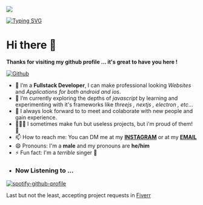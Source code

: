 ![](https://i.ibb.co/hRQGNqf/image-1.png)

[![Typing SVG](https://readme-typing-svg.demolab.com?font=Fira+Code&size=25&duration=1000&pause=1000&width=435&lines=Full+Stack+Developer;Ethical+Hacker;Reverse+Engineer;Tech+Enthusiast;Android+and+IOS+Developer)](https://github.com/aaditya-paul)
# Hi there 👋

**Thanks for visiting my github profile ... it's great to have you here !**

[![Github](https://img.shields.io/github/followers/aaditya-paul?label=Follow&style=social)](https://github.com/aaditya-paul)

- 🔭 I’m a **Fullstack Developer**, I can make professional looking *Websites* and *Applications for both android and ios*.
- 🌱 I’m currently exploring the depths of *javascript* by learning and experimenting with it's frameworks like *threejs , nextjs , electron , etc*...
- 👯 I always look forward to to meet and colaborate with new people and gain experience.
- 🧑🏽‍💻 I sometimes make fun but useless projects, but i'm proud of them! 👻 
- 📫 How to reach me: You can DM me at my **[INSTAGRAM](https://www.instagram.com/__the.frustrated.guy__/)** or at my **[EMAIL](mailto:aadityapaul2006.programmer@gmail.com)**
- 😄 Pronouns: I'm a **male** and my pronouns are **he/him**
- ⚡ Fun fact: I'm a *terrible* singer 🗿 
- ### Now Listening to ... ###
 [![spotify-github-profile](https://spotify-github-profile.vercel.app/api/view?uid=31dbqpowuyalb5slmkv2m3elzavu&cover_image=true&theme=default&show_offline=false&background_color=121212&interchange=false)](https://github.com/kittinan/spotify-github-profile)
  
  



<!-- ### My holopins

[![An image of @aadityapaul's Holopin badges, which is a link to view their full Holopin profile](https://holopin.me/aadityapaul)](https://holopin.io/@aadityapaul) -->

Last but not the least, accepting project requests in [Fiverr](https://www.fiverr.com/share/a9jk1G)


